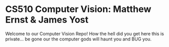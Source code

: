 # CS510 Computer Vision: Matthew Ernst & James Yost

Welcome to our Computer Vision Repo! How the hell did you get here this is private... be gone our the computer gods will haunt you and BUG you.
